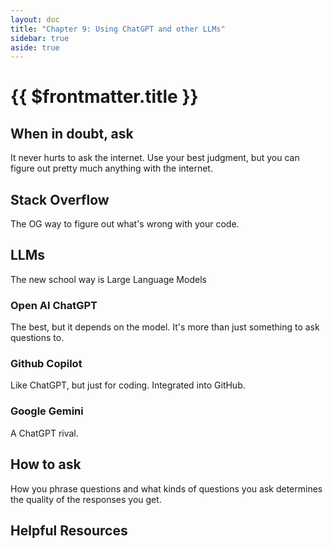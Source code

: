 ```yaml
---
layout: doc
title: "Chapter 9: Using ChatGPT and other LLMs"
sidebar: true
aside: true
---
```


# {{ $frontmatter.title }}

## When in doubt, ask

It never hurts to ask the internet. Use your best judgment, but you can figure out pretty much anything with the internet.

## Stack Overflow

The OG way to figure out what's wrong with your code.

## LLMs

The new school way is Large Language Models

### Open AI ChatGPT

The best, but it depends on the model. It's more than just something to ask questions to.

### Github Copilot

Like ChatGPT, but just for coding. Integrated into GitHub.

### Google Gemini

A ChatGPT rival.

## How to ask

How you phrase questions and what kinds of questions you ask determines the quality of the responses you get.

## Helpful Resources
